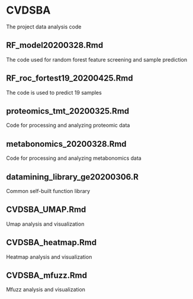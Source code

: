 # CVDSBA
The project data analysis code

## RF_model20200328.Rmd
The code used for random forest feature screening and sample prediction

## RF_roc_fortest19_20200425.Rmd
The code is used to predict 19 samples

## proteomics_tmt_20200325.Rmd
Code for processing and analyzing proteomic data

## metabonomics_20200328.Rmd
Code for processing and analyzing metabonomics data

## datamining_library_ge20200306.R
Common self-built function library

## CVDSBA_UMAP.Rmd
Umap analysis and visualization

## CVDSBA_heatmap.Rmd
Heatmap analysis and visualization

## CVDSBA_mfuzz.Rmd
Mfuzz analysis and visualization
